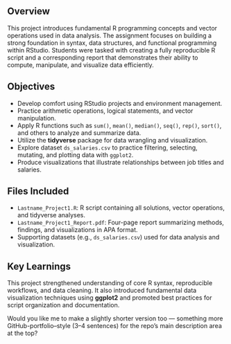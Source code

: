 ## Overview
This project introduces fundamental R programming concepts and vector operations used in data analysis. The assignment focuses on building a strong foundation in syntax, data structures, and functional programming within RStudio. Students were tasked with creating a fully reproducible R script and a corresponding report that demonstrates their ability to compute, manipulate, and visualize data efficiently.

## Objectives
- Develop comfort using RStudio projects and environment management.
- Practice arithmetic operations, logical statements, and vector manipulation.
- Apply R functions such as `sum()`, `mean()`, `median()`, `seq()`, `rep()`, `sort()`, and others to analyze and summarize data.
- Utilize the **tidyverse** package for data wrangling and visualization.
- Explore dataset `ds_salaries.csv` to practice filtering, selecting, mutating, and plotting data with `ggplot2`.
- Produce visualizations that illustrate relationships between job titles and salaries.

## Files Included
- `Lastname_Project1.R`: R script containing all solutions, vector operations, and tidyverse analyses.  
- `Lastname_Project1_Report.pdf`: Four-page report summarizing methods, findings, and visualizations in APA format.  
- Supporting datasets (e.g., `ds_salaries.csv`) used for data analysis and visualization.

## Key Learnings
This project strengthened understanding of core R syntax, reproducible workflows, and data cleaning. It also introduced fundamental data visualization techniques using **ggplot2** and promoted best practices for script organization and documentation.

Would you like me to make a slightly shorter version too — something more GitHub-portfolio–style (3–4 sentences) for the repo’s main description area at the top?
